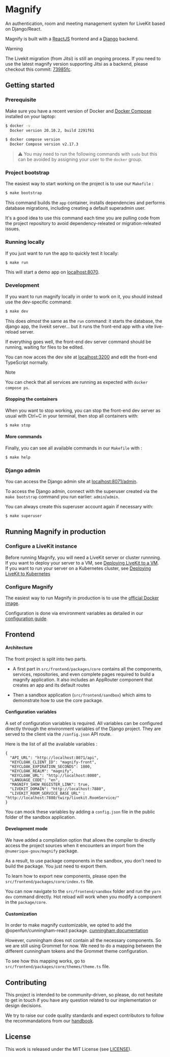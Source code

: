 # Magnify

An authentication, room and meeting management system for LiveKit based on Django/React.

Magnify is built with a [ReactJS](https://fr.reactjs.org/) frontend and a 
[Django](https://www.djangoproject.com/) backend.

> [!WARNING]
> The Livekit migration (from Jitsi) is still an ongoing process. If you need to use the latest magnify version supporting Jitsi as a backend, please checkout this commit: [73985fc](https://github.com/numerique-gouv/magnify/commit/73985fcb3c2843ab7f658b9a73421aa42537ca7e).

## Getting started

### Prerequisite

Make sure you have a recent version of Docker and
[Docker Compose](https://docs.docker.com/compose/install) installed on your laptop:

```bash
$ docker -v
  Docker version 20.10.2, build 2291f61

$ docker compose version
  Docker Compose version v2.17.3 
```

>⚠️ You may need to run the following commands with `sudo` but this can be
>avoided by assigning your user to the `docker` group.

### Project bootstrap

The easiest way to start working on the project is to use our `Makefile` :
```bash
$ make bootstrap
```

This command builds the `app` container, installs dependencies and performs database migrations,
including creating a default superadmin user.

It's a good idea to use this command each time you are pulling code from the project repository
to avoid dependency-releated or migration-releated issues.

### Running locally

If you just want to run the app to quickly test it locally:

```bash
$ make run
```

This will start a demo app on [localhost:8070](http://localhost:8070).

### Development

If you want to run magnify locally in order to work on it, you should instead use the
dev-specific command:

```bash
$ make dev
```

This does _almost_ the same as the `run` command: it starts the database, the django app,
the livekit server… but it runs the front-end app with a vite live-reload server.

If everything goes well, the front-end dev server command should be running, waiting for
files to be edited.

You can now acces the dev site at [localhost:3200](http://localhost:3200) and edit the front-end
TypeScript normally.

> [!NOTE]
> You can check that all services are running as expected with `docker compose ps`.

#### Stopping the containers

When you want to stop working, you can stop the front-end dev server as usual with Ctrl+C
in your terminal, then stop all containers with:

```bash
$ make stop
```

#### More commands

Finally, you can see all available commands in our `Makefile` with :

```bash
$ make help
```

### Django admin

You can access the Django admin site at [localhost:8071/admin](http://localhost:8071/admin/).

To access the Django admin, connect with the superuser created via the `make bootstrap`
command you run earlier: `admin`/`admin`.

You can always create this superuser account again if necessary with:

```bash
$ make superuser
```

## Running Magnify in production

### Configure a LiveKit instance

Before running Magnify, you will need a LiveKit server or cluster runnning.  
If you want to deploy your server to a VM, see [Deploying LiveKit to a VM](https://docs.livekit.io/realtime/self-hosting/vm/).  
If you want to run your server on a Kubernetes cluster, see [Deploying LiveKit to Kubernetes](https://docs.livekit.io/realtime/self-hosting/kubernetes/)

### Configure Magnify

The easiest way to run Magnify in production is to use the [official Docker image][1].

Configuration is done via environment variables as detailed in our
[configuration guide](docs/env.md).

## Frontend

#### Architecture

The front project is split into two parts.

- A first part in `src/frontend/packages/core` contains all the components, services, repositories, and even complete
  pages required to build a magnify application. It also includes an AppRouter component that creates an app and
  its default routes


- Then a sandbox application (`src/frontend/sandbox`) which aims to demonstrate how to use the core package.

#### Configuration variables

A set of configuration variables is required. All variables can be configured directly through the environment
variables of the Django project. They are served to the client via the `/config.json` API route.

Here is the list of all the available variables :

```
{
  "API_URL": "http://localhost:8071/api",
  "KEYCLOAK_CLIENT_ID": "magnify-front",
  "KEYCLOAK_EXPIRATION_SECONDS": 1800,
  "KEYCLOAK_REALM": "magnify",
  "KEYCLOAK_URL": "http://localhost:8080",
  "LANGUAGE_CODE": "en",
  "MAGNIFY_SHOW_REGISTER_LINK": true,
  "LIVEKIT_DOMAIN": "http://localhost:7880",
  "LIVEKIT_ROOM_SERVICE_BASE_URL" : "http://localhost:7880/twirp/livekit.RoomService/"
}

```
You can mock these variables by adding a `config.json` file in the public folder of the sandbox application.

#### Development mode

We have added a compilation option that allows the compiler to directly access the project sources when it encounters
an import from the `@numerique-gouv/magnify` package.

As a result, to use package components in the sandbox, you don't need to build the package. You just need to export them.

To learn how to export new components, please open the `src/frontend/packages/core/index.ts` file.

You can now navigate to the `src/frontend/sandbox` folder and run the `yarn dev` command directly. Hot reload will
work when you modify a component in the `package/core`.


#### Customization

In order to make magnify customizable, we opted to add the @openfun/cunningham-react package.
[cunningham documentation](https://github.com/openfun/cunningham)

However, cunningham does not contain all the necessary components. So we are still using Grommet for now. We need to do
a mapping between the different cunningham tokens and the Grommet theme configuration.

To see how this mapping works, go to `src/frontend/packages/core/themes/theme.ts` file.


## Contributing

This project is intended to be community-driven, so please, do not hesitate to
get in touch if you have any question related to our implementation or design
decisions.

We try to raise our code quality standards and expect contributors to follow
the recommandations from our
[handbook](https://handbook.openfun.fr).

## License

This work is released under the MIT License (see [LICENSE](./LICENSE)).

[1]: https://hub.docker.com/r/fundocker/jitsi-magnify
